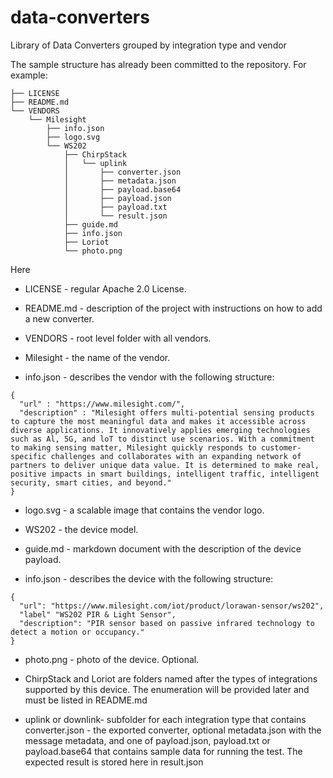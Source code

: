 # data-converters
Library of Data Converters grouped by integration type and vendor

The sample structure has already been committed to the repository. For example:
```
├── LICENSE
├── README.md
└── VENDORS
    └── Milesight
        ├── info.json
        ├── logo.svg
        └── WS202
            ├── ChirpStack
            │   └── uplink
            │       ├── converter.json
            │       ├── metadata.json
            │       ├── payload.base64
            │       ├── payload.json
            │       ├── payload.txt
            │       └── result.json
            ├── guide.md
            ├── info.json
            ├── Loriot
            └── photo.png
```

Here

- LICENSE - regular Apache 2.0 License. 

- README.md - description of the project with instructions on how to add a new converter.

- VENDORS - root level folder with all vendors. 

- Milesight - the name of the vendor. 

- info.json - describes the vendor with the following structure:


```
{
  "url" : "https://www.milesight.com/",
  "description" : "Milesight offers multi-potential sensing products to capture the most meaningful data and makes it accessible across diverse applications. It innovatively applies emerging technologies such as Al, 5G, and loT to distinct use scenarios. With a commitment to making sensing matter, Milesight quickly responds to customer-specific challenges and collaborates with an expanding network of partners to deliver unique data value. It is determined to make real, positive impacts in smart buildings, intelligent traffic, intelligent security, smart cities, and beyond."
}
```

- logo.svg - a scalable image that contains the vendor logo.

- WS202 - the device model.

- guide.md - markdown document with the description of the device payload.

- info.json - describes the device with the following structure:

```
{
  "url": "https://www.milesight.com/iot/product/lorawan-sensor/ws202",
  "label" "WS202 PIR & Light Sensor",
  "description": "PIR sensor based on passive infrared technology to detect a motion or occupancy."
}

```

- photo.png - photo of the device. Optional. 

- ChirpStack and Loriot are folders named after the types of integrations supported by this device. The enumeration will be provided later and must be listed in README.md

- uplink or downlink- subfolder for each integration type that contains converter.json - the exported converter, optional  metadata.json with the message metadata, and one of payload.json,  payload.txt or payload.base64 that contains sample data for running the test. The expected result is stored here in result.json
  
